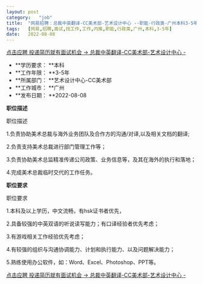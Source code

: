 ```yaml
---
layout:	post
category:	"job"
title:	"网易招聘：总裁中英翻译-CC美术部-艺术设计中心 --职能-行政类-广州本科3-5年"
tags:	[网易,招聘,面试,找工作,工作,内推,职能,行政类,广州,本科,3-5年]
date:	2022-08-08
---
```


[点击应聘 投递简历就有面试机会 ->  总裁中英翻译-CC美术部-艺术设计中心 -](http://mobile.bole.netease.com/bole/boleDetail?id=40406&employeeId=346f03c3cda5f04c&key=all)



- **学历要求： **本科
- **工作年限： **3-5年
- **所属部门： **艺术设计中心-CC美术部
- **工作城市： **广州
- **发布日期： **2022-08-08



**职位描述**

职位描述

1.负责协助美术总裁与海外业务团队及合作方的沟通/对译,以及相关文档的翻译;

2.负责支持美术总裁进行部门管理工作等；

3.负责协助美术总监精准传递公司政策、业务信息等，及其在海外的执行和落地；

4.完成美术总裁临时交代的工作任务。









**职位要求**

职位要求

1.本科及以上学历，中文流畅，有hsk证书者优先，

2.具备较强的中英双语的听说读写能力；有口译经验者优先考虑；

3.有游戏相关工作经验优先考虑；

4.有较强的组织与沟通协调能力、计划和执行能力、以及问题解决能力；

5.熟练使用办公软件，如：Word、Excel、Photoshop、PPT等。



[点击应聘 投递简历就有面试机会 ->  总裁中英翻译-CC美术部-艺术设计中心 -](http://mobile.bole.netease.com/bole/boleDetail?id=40406&employeeId=346f03c3cda5f04c&key=all)